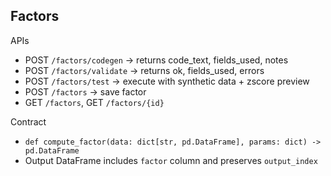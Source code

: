 ## Factors

APIs
- POST `/factors/codegen` → returns code_text, fields_used, notes
- POST `/factors/validate` → returns ok, fields_used, errors
- POST `/factors/test` → execute with synthetic data + zscore preview
- POST `/factors` → save factor
- GET `/factors`, GET `/factors/{id}`

Contract
- `def compute_factor(data: dict[str, pd.DataFrame], params: dict) -> pd.DataFrame`
- Output DataFrame includes `factor` column and preserves `output_index`
